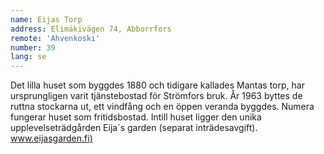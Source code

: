 ```yaml
---
name: Eijas Torp
address: Elimäkivägen 74, Abborrfors
remote: 'Ahvenkoski'
number: 39
lang: se
---
```

Det lilla huset som byggdes 1880 och tidigare kallades Mantas torp, har ursprungligen varit tjänstebostad för Strömfors bruk. År 1963 byttes de ruttna stockarna ut, ett vindfång och en öppen veranda byggdes. Numera fungerar huset som fritidsbostad. Intill huset ligger den unika upplevelseträdgården Eija´s garden (separat inträdesavgift). [www.eijasgarden.fi)](http://www.eijasgarden.fi)
